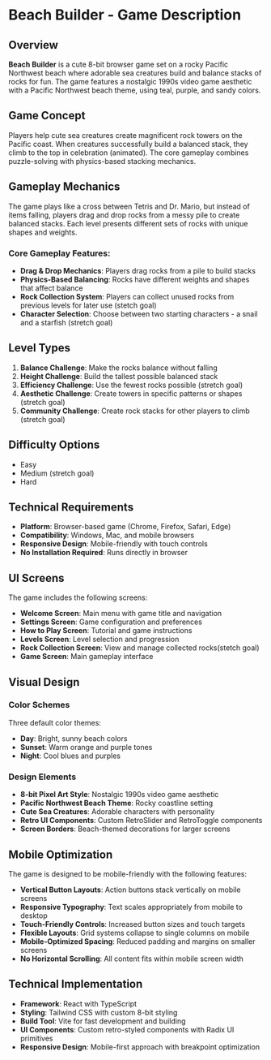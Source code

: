 # Beach Builder - Game Description

## Overview
**Beach Builder** is a cute 8-bit browser game set on a rocky Pacific Northwest beach where adorable sea creatures build and balance stacks of rocks for fun. The game features a nostalgic 1990s video game aesthetic with a Pacific Northwest beach theme, using teal, purple, and sandy colors.

## Game Concept
Players help cute sea creatures create magnificent rock towers on the Pacific coast. When creatures successfully build a balanced stack, they climb to the top in celebration (animated). The core gameplay combines puzzle-solving with physics-based stacking mechanics.

## Gameplay Mechanics
The game plays like a cross between Tetris and Dr. Mario, but instead of items falling, players drag and drop rocks from a messy pile to create balanced stacks. Each level presents different sets of rocks with unique shapes and weights.

### Core Gameplay Features:
- **Drag & Drop Mechanics**: Players drag rocks from a pile to build stacks
- **Physics-Based Balancing**: Rocks have different weights and shapes that affect balance
- **Rock Collection System**: Players can collect unused rocks from previous levels for later use (stetch goal)
- **Character Selection**: Choose between two starting characters - a snail and a starfish (stretch goal)

## Level Types
1. **Balance Challenge**: Make the rocks balance without falling
2. **Height Challenge**: Build the tallest possible balanced stack
3. **Efficiency Challenge**: Use the fewest rocks possible (stretch goal)
4. **Aesthetic Challenge**: Create towers in specific patterns or shapes (stretch goal)
5. **Community Challenge**: Create rock stacks for other players to climb (stretch goal)

## Difficulty Options
- Easy
- Medium (stretch goal)  
- Hard

## Technical Requirements
- **Platform**: Browser-based game (Chrome, Firefox, Safari, Edge)
- **Compatibility**: Windows, Mac, and mobile browsers
- **Responsive Design**: Mobile-friendly with touch controls
- **No Installation Required**: Runs directly in browser

## UI Screens
The game includes the following screens:
- **Welcome Screen**: Main menu with game title and navigation
- **Settings Screen**: Game configuration and preferences
- **How to Play Screen**: Tutorial and game instructions
- **Levels Screen**: Level selection and progression
- **Rock Collection Screen**: View and manage collected rocks(stetch goal)
- **Game Screen**: Main gameplay interface

## Visual Design
### Color Schemes
Three default color themes:
- **Day**: Bright, sunny beach colors
- **Sunset**: Warm orange and purple tones
- **Night**: Cool blues and purples

### Design Elements
- **8-bit Pixel Art Style**: Nostalgic 1990s video game aesthetic
- **Pacific Northwest Beach Theme**: Rocky coastline setting
- **Cute Sea Creatures**: Adorable characters with personality
- **Retro UI Components**: Custom RetroSlider and RetroToggle components
- **Screen Borders**: Beach-themed decorations for larger screens

## Mobile Optimization
The game is designed to be mobile-friendly with the following features:
- **Vertical Button Layouts**: Action buttons stack vertically on mobile screens
- **Responsive Typography**: Text scales appropriately from mobile to desktop
- **Touch-Friendly Controls**: Increased button sizes and touch targets
- **Flexible Layouts**: Grid systems collapse to single columns on mobile
- **Mobile-Optimized Spacing**: Reduced padding and margins on smaller screens
- **No Horizontal Scrolling**: All content fits within mobile screen width

## Technical Implementation
- **Framework**: React with TypeScript
- **Styling**: Tailwind CSS with custom 8-bit styling
- **Build Tool**: Vite for fast development and building
- **UI Components**: Custom retro-styled components with Radix UI primitives
- **Responsive Design**: Mobile-first approach with breakpoint optimization